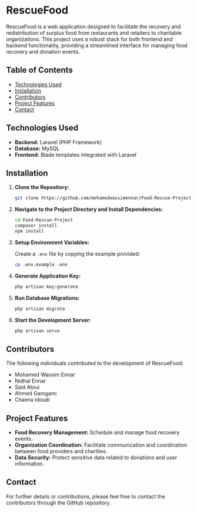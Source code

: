 # RescueFood

RescueFood is a web application designed to facilitate the recovery and redistribution of surplus food from restaurants and retailers to charitable organizations. This project uses a robust stack for both frontend and backend functionality, providing a streamlined interface for managing food recovery and donation events.

## Table of Contents

- [Technologies Used](#technologies-used)
- [Installation](#installation)
- [Contributors](#contributors)
- [Project Features](#project-features)
- [Contact](#contact)

## Technologies Used

- **Backend:** Laravel (PHP Framework)
- **Database:** MySQL
- **Frontend:** Blade templates integrated with Laravel

## Installation

1. **Clone the Repository:**

    ```bash
    git clone https://github.com/mohamedwassimennar/Food-Rescue-Project.git
    ```

2. **Navigate to the Project Directory and Install Dependencies:**

    ```bash
    cd Food-Rescue-Project
    composer install
    npm install
    ```

3. **Setup Environment Variables:**

    Create a `.env` file by copying the example provided:

    ```bash
    cp .env.example .env
    ```

4. **Generate Application Key:**

    ```bash
    php artisan key:generate
    ```

5. **Run Database Migrations:**

    ```bash
    php artisan migrate
    ```

6. **Start the Development Server:**

    ```bash
    php artisan serve
    ```

## Contributors

The following individuals contributed to the development of RescueFood:

- Mohamed Wassim Ennar
- Nidhal Ennar
- Said Atoui
- Ahmed Gamgami
- Chaima Idoudi

## Project Features

- **Food Recovery Management:** Schedule and manage food recovery events.
- **Organization Coordination:** Facilitate communication and coordination between food providers and charities.
- **Data Security:** Protect sensitive data related to donations and user information.

## Contact

For further details or contributions, please feel free to contact the contributors through the GitHub repository.
